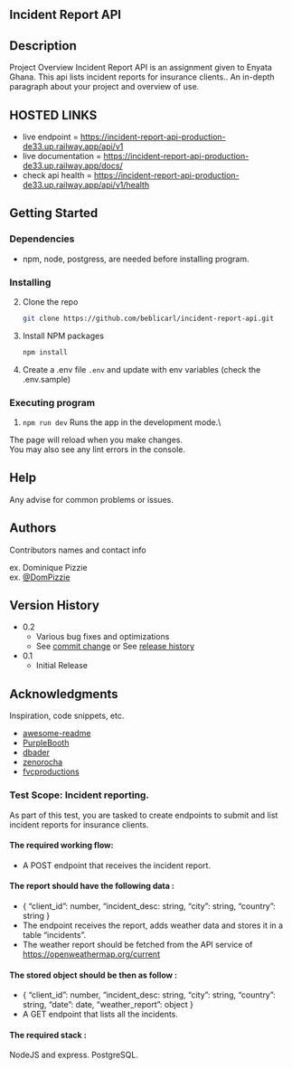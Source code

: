 ## Incident Report API

## Description

Project Overview
Incident Report API is an assignment given to Enyata Ghana. This api lists incident reports for insurance clients..
An in-depth paragraph about your project and overview of use.

## HOSTED LINKS
- live endpoint = https://incident-report-api-production-de33.up.railway.app/api/v1
- live documentation = https://incident-report-api-production-de33.up.railway.app/docs/
- check api health = https://incident-report-api-production-de33.up.railway.app/api/v1/health

## Getting Started

### Dependencies

-   npm, node, postgress, are needed before installing program.

### Installing

2.  Clone the repo
    ```sh
    git clone https://github.com/beblicarl/incident-report-api.git
    ```
3.  Install NPM packages
    ```sh
    npm install
    ```
4.  Create a .env file `.env` and update with env variables (check the .env.sample)

### Executing program

1. `npm run dev`
   Runs the app in the development mode.\

The page will reload when you make changes.\
You may also see any lint errors in the console.


## Help

Any advise for common problems or issues.


## Authors

Contributors names and contact info

ex. Dominique Pizzie  
ex. [@DomPizzie](https://twitter.com/dompizzie)

## Version History

-   0.2
    -   Various bug fixes and optimizations
    -   See [commit change]() or See [release history]()
-   0.1
    -   Initial Release


## Acknowledgments

Inspiration, code snippets, etc.

-   [awesome-readme](https://github.com/matiassingers/awesome-readme)
-   [PurpleBooth](https://gist.github.com/PurpleBooth/109311bb0361f32d87a2)
-   [dbader](https://github.com/dbader/readme-template)
-   [zenorocha](https://gist.github.com/zenorocha/4526327)
-   [fvcproductions](https://gist.github.com/fvcproductions/1bfc2d4aecb01a834b46)




### Test Scope: Incident reporting.

As part of this test, you are tasked to create endpoints to submit and list incident reports for insurance clients.

#### The required working flow:
- A POST endpoint that receives the incident report.

#### The report should have the following data :
- { “client_id”: number, “incident_desc: string, “city”: string, “country”: string }
- The endpoint receives the report, adds weather data and stores it in a table “incidents”.
- The weather report should be fetched from the API service of https://openweathermap.org/current

#### The stored object should be then as follow :
- { “client_id”: number, “incident_desc: string, “city”: string, “country”: string, “date”: date, “weather_report”: object }
- A GET endpoint that lists all the incidents.

#### The required stack :
NodeJS and express.
PostgreSQL.